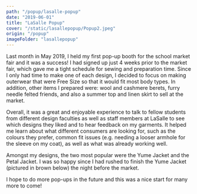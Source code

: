 ```yaml
---
path: "/popup/lasalle-popup"
date: "2019-06-01"
title: "LaSalle Popup"
cover: "/static/lasallepopup/Popup2.jpeg"
origin: "/popup"
imageFolder: "lasallepopup"
---
```

Last month in May 2019, I held my first pop-up booth for the school market fair and it was a success! I had signed up just 4 weeks prior to the market fair, which gave me a tight schedule for sewing and preparation time. Since I only had time to make one of each design, I decided to focus on making outerwear that were Free Size so that it would fit most body types. In addition, other items I prepared were: wool and cashmere berets, furry needle felted friends, and also a summer top and linen skirt to sell at the market.

Overall, it was a great and enjoyable experience to talk to fellow students from different design faculties as well as staff members at LaSalle to see which designs they liked and to hear feedback on my garments. It helped me learn about what different consumers are looking for, such as the colours they prefer, common fit issues (e.g. needing a looser armhole for the sleeve on my coat), as well as what was already working well. 

Amongst my designs, the two most popular were the Yume Jacket and the Petal Jacket. I was so happy since I had rushed to finish the Yume Jacket (pictured in brown below) the night before the market. 

I hope to do more pop-ups in the future and this was a nice start for many more to come!